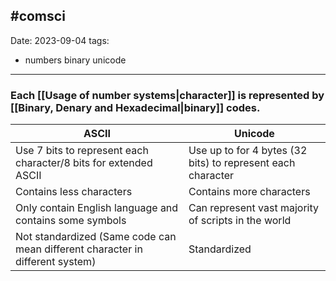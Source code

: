 #comsci 
---
Date: 2023-09-04
tags:
  - numbers binary unicode
---
### Each [[Usage of number systems|character]] is represented by [[Binary, Denary and Hexadecimal|binary]] codes.

|ASCII|Unicode|
|---|---|
|Use 7 bits to represent each character/8 bits for extended ASCII|Use up to for 4 bytes (32 bits) to represent each character|
|Contains less characters|Contains more characters|
|Only contain English language and contains some symbols|Can represent vast majority of scripts in the world|
|Not standardized (Same code can mean different character in different system)|Standardized|

